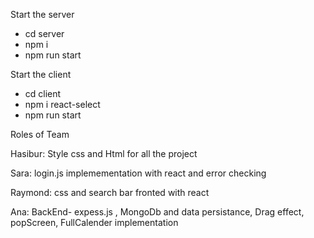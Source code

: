 Start the server
* cd server
* npm i
* npm run start

Start the client
* cd client
* npm i react-select
* npm run start


Roles of Team

Hasibur: Style css and Html for all the project

Sara: login.js implemementation with react and error checking
 
Raymond: css and search bar fronted with react

Ana: BackEnd- expess.js , MongoDb and data persistance, Drag effect, popScreen, FullCalender implementation

